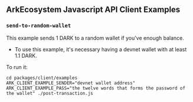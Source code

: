 ## ArkEcosystem Javascript API Client Examples

### `send-to-random-wallet`
This example sends 1 DARK to a random wallet if you've enough balance.

 * To use this example, it's necessary having a devnet wallet with at least 1.1 DARK.

To run it:
```
cd packages/client/examples
ARK_CLIENT_EXAMPLE_SENDER="devnet wallet address" ARK_CLIENT_EXAMPLE_PASS="the twelve words that forms the password of the wallet" ./post-transaction.js
```
